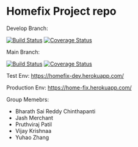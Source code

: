 # Homefix Project repo

Develop Branch:

[![Build Status](https://app.travis-ci.com/gcivil-nyu-org/S2022-Team-4-repo.svg?branch=develop)](https://app.travis-ci.com/hazenoeasy/S2022-Team-4-repo)
<a href='https://coveralls.io/github/gcivil-nyu-org/S2022-Team-4-repo'><img src='https://coveralls.io/repos/github/gcivil-nyu-org/S2022-Team-4-repo/badge.svg' alt='Coverage Status' /></a>


Main Branch:

[![Build Status](https://app.travis-ci.com/gcivil-nyu-org/S2022-Team-4-repo.svg?branch=main)](https://app.travis-ci.com/hazenoeasy/S2022-Team-4-repo)
[![Coverage Status](https://coveralls.io/repos/github/gcivil-nyu-org/S2022-Team-4-repo/badge.svg?branch=main)](https://coveralls.io/github/gcivil-nyu-org/S2022-Team-4-repo?branch=main)


Test Env: https://homefix-dev.herokuapp.com/

Production Env: https://home-fix.herokuapp.com/


Group Memebrs:

- Bharath Sai Reddy Chinthapanti
- Jash Merchant
- Pruthviraj Patil
- Vijay Krishnaa
- Yuhao Zhang
